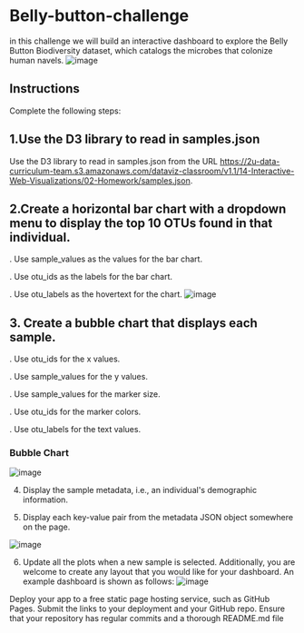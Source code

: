 # Belly-button-challenge
in this challenge we will build an interactive dashboard to explore the Belly Button Biodiversity dataset, which catalogs the microbes that colonize human navels.
![image](https://user-images.githubusercontent.com/106934375/193156876-9fe0e763-4eea-40e2-99bb-d74b96d009f1.png)

## Instructions
Complete the following steps:

## 1.Use the D3 library to read in samples.json 

Use the D3 library to read in samples.json from the URL https://2u-data-curriculum-team.s3.amazonaws.com/dataviz-classroom/v1.1/14-Interactive-Web-Visualizations/02-Homework/samples.json.

## 2.Create a horizontal bar chart with a dropdown menu to display the top 10 OTUs found in that individual.

. Use sample_values as the values for the bar chart.

. Use otu_ids as the labels for the bar chart.

. Use otu_labels as the hovertext for the chart.
![image](https://user-images.githubusercontent.com/106934375/193156355-cf4e936e-bb63-44e0-91d8-f5e053f5f5ff.png)

## 3. Create a bubble chart that displays each sample.

. Use otu_ids for the x values.

. Use sample_values for the y values.

. Use sample_values for the marker size.

. Use otu_ids for the marker colors.

. Use otu_labels for the text values.

### Bubble Chart
![image](https://user-images.githubusercontent.com/106934375/193156428-4f36a28c-6fc4-4e35-84d7-33decd87fc99.png)


4. Display the sample metadata, i.e., an individual's demographic information.

5. Display each key-value pair from the metadata JSON object somewhere on the page.

![image](https://user-images.githubusercontent.com/106934375/193156453-4b1b9988-9067-41d0-9953-296aefb2b917.png)


6. Update all the plots when a new sample is selected. Additionally, you are welcome to create any layout that you would like for your dashboard. An example dashboard is shown as follows:
![image](https://user-images.githubusercontent.com/106934375/193156494-009570a5-b03f-4a37-b577-a66551d55c00.png)


Deploy your app to a free static page hosting service, such as GitHub Pages. Submit the links to your deployment and your GitHub repo. Ensure that your repository has regular commits and a thorough README.md file
